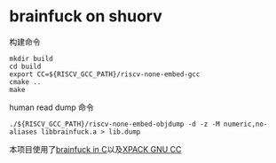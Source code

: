 # brainfuck on shuorv

构建命令

```
mkdir build
cd build
export CC=${RISCV_GCC_PATH}/riscv-none-embed-gcc
cmake ..
make
```

human read dump 命令

```
./${RISCV_GCC_PATH}/riscv-none-embed-objdump -d -z -M numeric,no-aliases libbrainfuck.a > lib.dump
```

本项目使用了[brainfuck in C](https://github.com/fabianishere/brainfuck)以及[XPACK GNU CC](https://github.com/xpack-dev-tools/riscv-none-embed-gcc-xpack)
